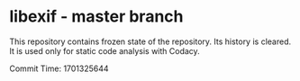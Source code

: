 # libexif - master branch

This repository contains frozen state of the repository.
Its history is cleared. It is used only for static code
analysis with Codacy.

Commit Time: 1701325644